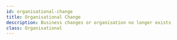 ```yaml
---
id: organisational-change
title: Organisational Change
description: Business changes or organisation no longer exists
class: Organisational
---
```

